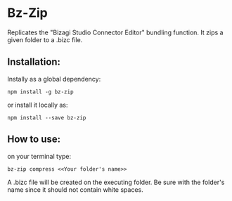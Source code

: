 # Bz-Zip
Replicates the "Bizagi Studio Connector Editor" bundling function. It zips a given folder to a .bizc file.

## Installation:
Instally as a global dependency:
~~~~
npm install -g bz-zip
~~~~

or install it locally as:
~~~~
npm install --save bz-zip
~~~~

## How to use:
on your terminal type:
~~~~
bz-zip compress <<Your folder's name>>
~~~~
A .bizc file will be created on the executing folder. Be sure with the folder's name since it should not contain white spaces.
